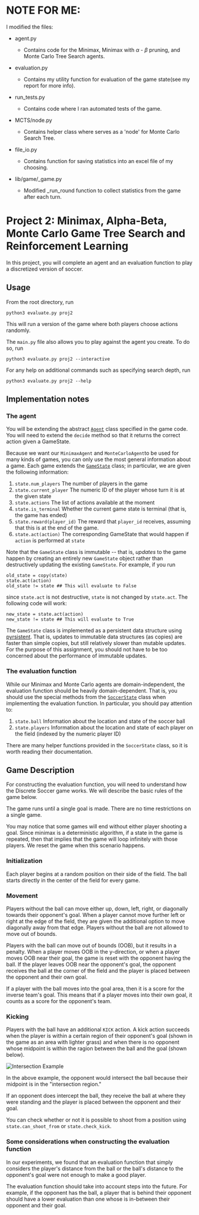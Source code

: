 # NOTE FOR ME:

I modified the files:

* agent.py
    - Contains code for the Minimax, Minimax with $\alpha$ - $\beta$ pruning, and Monte Carlo Tree Search agents.
    
* evaluation.py
    - Contains my utility function for evaluation of the game state(see my report for more info).
    
* run_tests.py
    - Contains code where I ran automated tests of the game.
    
* MCTS/node.py
    - Contains helper class where serves as a 'node' for Monte Carlo Search Tree.
    
* file_io.py
    - Contains function for saving statistics into an excel file of my choosing.
    
* lib/game/_game.py
    - Modified _run_round function to collect statistics from the game after each turn.

# Project 2: Minimax, Alpha-Beta, Monte Carlo Game Tree Search and Reinforcement Learning

In this project, you will complete an agent and an evaluation function
to play a discretized version of soccer.

## Usage

From the root directory, run

    python3 evaluate.py proj2

This will run a version of the game where both players choose actions
randomly.

The `main.py` file also allows you to play against the agent you
create. To do so, run

    python3 evaluate.py proj2 --interactive

For any help on additional commands such as specifying search depth,
run

    python3 evaluate.py proj2 --help

## Implementation notes

### The agent

You will be extending the abstract [`Agent`](/src/lib/game/_game.py#L10)
class specified in the game code. You will need to extend the `decide`
method so that it returns the correct action given a GameState.

Because we want our `MinimaxAgent` and `MonteCarloAgent`to be used for
many kinds of games, you can only use the most general information about
a game. Each game extends the [`GameState`](/src/lib/game/_game.py#L135)
class; in particular, we are given the following information:

1. `state.num_players` The number of players in the game
2. `state.current_player` The numeric ID of the player whose turn it
   is at the given state
3. `state.actions` The list of actions available at the moment
4. `state.is_terminal` Whether the current game state is terminal (that is, the game has ended)
5. `state.reward(player_id)` The reward that `player_id` receives, assuming that this is at the end of the game.
6. `state.act(action)` The corresponding GameState that would happen if `action` is performed at `state`

Note that the `GameState` class is immutable -- that is, *updates* to
the game happen by creating an entirely new `GameState` object rather
than destructively updating the existing `GameState`. For example, if
you run

    old_state = copy(state)
    state.act(action)
    old_state != state ## This will evaluate to False

since `state.act` is not destructive, `state` is not changed by
`state.act`. The following code will work:

    new_state = state.act(action)
    new_state != state ## This will evaluate to True

The `GameState` class is implemented as a persistent data structure
using [pyrsistent](https://github.com/tobgu/pyrsistent). That is,
updates to immutable data structures (as copies) are faster than
simple copies, but still relatively slower than mutable updates. For
the purpose of this assignment, you should not have to be too
concerned about the performance of immutable updates.

### The evaluation function

While our Minimax and Monte Carlo agents are domain-independent, the
evaluation function should be heavily domain-dependent. That is, you
should use the special methods from
the [`SoccerState`](/src/lib/game/discrete_soccer.py#L91) class when
implementing the evaluation function. In particular, you should pay
attention to:

1. `state.ball` Information about the location and state of the soccer ball
2. `state.players` Information about the location and state of each
   player on the field (indexed by the numeric player ID)

There are many helper functions provided in the `SoccerState` class,
so it is worth reading their documentation.

## Game Description

For constructing the evaluation function, you will need to understand
how the Discrete Soccer game works. We will describe the basic rules
of the game below.

The game runs until a single goal is made. There are no time
restrictions on a single game.

You may notice that some games will end without either player shooting
a goal. Since minimax is a deterministic algorithm, if a state in the
game is repeated, then that implies that the game will loop infinitely
with those players. We reset the game when this scenario happens.

### Initialization

Each player begins at a random position on their side of the
field. The ball starts directly in the center of the field for every
game.

### Movement

Players without the ball can move either up, down, left, right, or
diagonally towards their opponent's goal. When a player cannot move
further left or right at the edge of the field, they are given the
additional option to move diagonally away from that edge. Players
without the ball are not allowed to move out of bounds.

Players with the ball can move out of bounds (OOB), but it results in a
penalty. When a player moves OOB in the y-direction, or when a player
moves OOB near their goal, the game is reset with the opponent having
the ball. If the player leaves OOB near the opponent's goal, the
opponent receives the ball at the corner of the field and the player
is placed between the opponent and their own goal.

If a player with the ball moves into the goal area, then it is a score
for the inverse team's goal. This means that if a player moves into
their own goal, it counts as a score for the opponent's team.

### Kicking

Players with the ball have an additional `KICK` action. A kick action
succeeds when the player is within a certain region of their
opponent's goal (shown in the game as an area with lighter grass) and
when there is no opponent whose midpoint is within the ragion between
the ball and the goal (shown below).

![Intersection Example](/doc/images/discrete_soccer_intersection.png)

In the above example, the opponent would intersect the ball because
their midpoint is in the "intersection region."

If an opponent does intercept the ball, they receive the ball at where
they were standing and the player is placed between the opponent and
their goal.

You can check whether or not it is possible to shoot from a position
using `state.can_shoot_from` or `state.check_kick`.

### Some considerations when constructing the evaluation function

In our experiments, we found that an evaluation function that simply
considers the player's distance from the ball or the ball's distance
to the opponent's goal were not enough to make a good player.

The evaluation function should take into account steps into the
future. For example, if the opponent has the ball, a player that is
behind their opponent should have a lower evaluation than one whose is
in-between their opponent and their goal.
